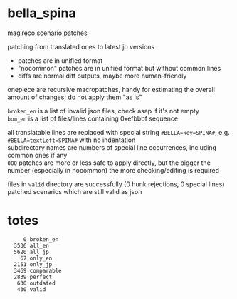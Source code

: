 # bella_spina
magireco scenario patches

patching from translated ones to latest jp versions

- patches are in unified format
- "nocommon" patches are in unified format but without common lines
- diffs are normal diff outputs, maybe more human-friendly

onepiece are recursive macropatches, handy for estimating the overall amount of changes; do not apply them "as is"

`broken_en` is a list of invalid json files, check asap if it's not empty<br/>
`bom_en` is a list of files/lines containing 0xefbbbf sequence

all translatable lines are replaced with special string `#BELLA=key=SPINA#`, e.g. `#BELLA=textLeft=SPINA#` with no indentation<br/>
subdirectory names are numbers of special line occurrences, including common ones if any<br/>
`000` patches are more or less safe to apply directly, but the bigger the number (especially in nocommon) the more checking/editing is required

files in `valid` directory are successfully (0 hunk rejections, 0 special lines) patched scenarios which are still valid as json

# totes
```
     0 broken_en
  3536 all_en
  5620 all_jp
    67 only_en
  2151 only_jp
  3469 comparable
  2839 perfect
   630 outdated
   430 valid
```
